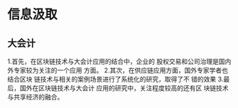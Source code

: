 
# 信息汲取
## 大会计
1.首先，在区块链技术与大会计应用的结合中，企业的
股权交易和公司治理是国内外专家较为关注的一个应用
方面。
2.其次，在供应链应用方面，国外专家学者也结合区块
链技术与相关的案例场景进行了系统化的研究，取得了不
错的效果
3.最后，国外在区块链技术与大会计
应用的研究中，关注程度较高的还有区
块链技术与共享经济的融合。
